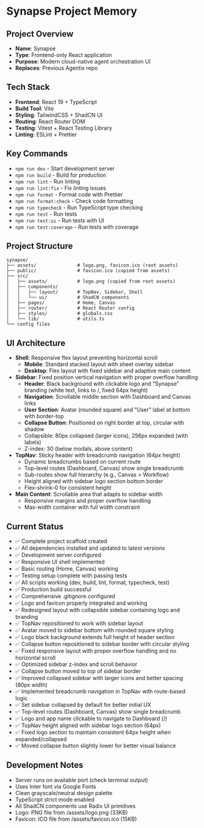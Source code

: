 # Synapse Project Memory

## Project Overview
- **Name**: Synapse
- **Type**: Frontend-only React application
- **Purpose**: Modern cloud-native agent orchestration UI
- **Replaces**: Previous Agentix repo

## Tech Stack
- **Frontend**: React 19 + TypeScript
- **Build Tool**: Vite
- **Styling**: TailwindCSS + ShadCN UI
- **Routing**: React Router DOM
- **Testing**: Vitest + React Testing Library
- **Linting**: ESLint + Prettier

## Key Commands
- `npm run dev` - Start development server
- `npm run build` - Build for production
- `npm run lint` - Run linting
- `npm run lint:fix` - Fix linting issues
- `npm run format` - Format code with Prettier
- `npm run format:check` - Check code formatting
- `npm run typecheck` - Run TypeScript type checking
- `npm run test` - Run tests
- `npm run test:ui` - Run tests with UI
- `npm run test:coverage` - Run tests with coverage

## Project Structure
```
synapse/
├── assets/               # logo.png, favicon.ico (root assets)
├── public/               # favicon.ico (copied from assets)
├── src/
│   ├── assets/           # logo.png (copied from root assets)
│   ├── components/
│   │   ├── layout/       # TopNav, Sidebar, Shell
│   │   └── ui/           # ShadCN components
│   ├── pages/            # Home, Canvas
│   ├── router/           # React Router config
│   ├── styles/           # globals.css
│   └── lib/              # utils.ts
└── config files
```

## UI Architecture
- **Shell**: Responsive flex layout preventing horizontal scroll
  - **Mobile**: Standard stacked layout with sheet overlay sidebar
  - **Desktop**: Flex layout with fixed sidebar and adaptive main content
- **Sidebar**: Fixed position vertical navigation with proper overflow handling
  - **Header**: Black background with clickable logo and "Synapse" branding (white text, links to /, fixed 64px height)
  - **Navigation**: Scrollable middle section with Dashboard and Canvas links
  - **User Section**: Avatar (rounded square) and "User" label at bottom with border-top
  - **Collapse Button**: Positioned on right border at top, circular with shadow
  - Collapsible: 80px collapsed (larger icons), 256px expanded (with labels)
  - Z-index: 30 (below modals, above content)
- **TopNav**: Sticky header with breadcrumb navigation (64px height)
  - Dynamic breadcrumbs based on current route
  - Top-level routes (Dashboard, Canvas) show single breadcrumb
  - Sub-routes show full hierarchy (e.g., Canvas > Workflow)
  - Height aligned with sidebar logo section bottom border
  - Flex-shrink-0 for consistent height
- **Main Content**: Scrollable area that adapts to sidebar width
  - Responsive margins and proper overflow handling
  - Max-width container with full width constraint

## Current Status
- ✅ Complete project scaffold created
- ✅ All dependencies installed and updated to latest versions
- ✅ Development server configured
- ✅ Responsive UI shell implemented
- ✅ Basic routing (Home, Canvas) working
- ✅ Testing setup complete with passing tests
- ✅ All scripts working (dev, build, lint, format, typecheck, test)
- ✅ Production build successful
- ✅ Comprehensive .gitignore configured
- ✅ Logo and favicon properly integrated and working
- ✅ Redesigned layout with collapsible sidebar containing logo and branding
- ✅ TopNav repositioned to work with sidebar layout
- ✅ Avatar moved to sidebar bottom with rounded square styling
- ✅ Logo black background extends full height of header section
- ✅ Collapse button repositioned to sidebar border with circular styling
- ✅ Fixed responsive layout with proper overflow handling and no horizontal scroll
- ✅ Optimized sidebar z-index and scroll behavior
- ✅ Collapse button moved to top of sidebar border
- ✅ Improved collapsed sidebar with larger icons and better spacing (80px width)
- ✅ Implemented breadcrumb navigation in TopNav with route-based logic
- ✅ Set sidebar collapsed by default for better initial UX
- ✅ Top-level routes (Dashboard, Canvas) show single breadcrumb
- ✅ Logo and app name clickable to navigate to Dashboard (/)
- ✅ TopNav height aligned with sidebar logo section (64px)
- ✅ Fixed logo section to maintain consistent 64px height when expanded/collapsed
- ✅ Moved collapse button slightly lower for better visual balance

## Development Notes
- Server runs on available port (check terminal output)
- Uses Inter font via Google Fonts
- Clean grayscale/neutral design palette
- TypeScript strict mode enabled
- All ShadCN components use Radix UI primitives
- Logo: PNG file from /assets/logo.png (33KB)
- Favicon: ICO file from /assets/favicon.ico (15KB)
